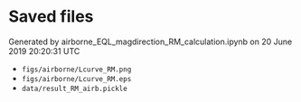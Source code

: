 # Saved files 


Generated by airborne_EQL_magdirection_RM_calculation.ipynb on 20 June 2019 20:20:31 UTC

*  `figs/airborne/Lcurve_RM.png` 
*  `figs/airborne/Lcurve_RM.eps` 
*  `data/result_RM_airb.pickle` 
